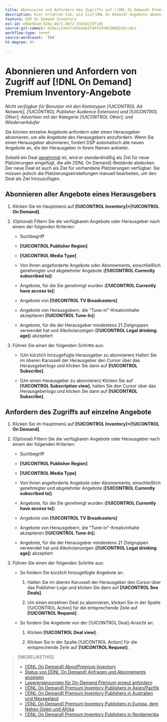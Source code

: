 ```yaml
---
title: Abonnieren und Anfordern des Zugriffs auf [!DNL On Demand] Premium Inventory Deals
description: Hier erfahren Sie, wie Sie[!DNL On Demand]-Angebote abonnieren und Zugriff darauf anfordern.
feature: DSP On Demand Inventory
exl-id: e66e5bad-526e-4b71-8072-332dd173f105
source-git-commit: d10e1c24ee7c93eaab3fd4fefe853860226cc8e2
workflow-type: tm+mt
source-wordcount: '394'
ht-degree: 0%

---
```


# Abonnieren und Anfordern von Zugriff auf [!DNL On Demand] Premium Inventory-Angebote

*Nicht verfügbar für Benutzer mit den Kontotypen  [!UICONTROL Ad Network],  [!UICONTROL Publisher Audience Extension] und  [!UICONTROL Other]; Advertiser mit der Kategorie  [!UICONTROL Other]; und Wiederverkäufer*

Sie können einzelne Angebote anfordern oder einen Herausgeber abonnieren, um alle Angebote des Herausgebers anzufordern. Wenn Sie einen Herausgeber abonnieren, fordert DSP automatisch alle neuen Angebote an, die der Herausgeber in Ihrem Namen anbietet.

Sobald ein Deal [ genehmigt](/help/dsp/inventory/on-demand-inventory-view-status.md) ist, wird er standardmäßig als Ziel für neue Platzierungen eingefügt, die alle [!DNL On Demand]-Bestände abdecken. Der neue Deal ist auch als Ziel für vorhandene Platzierungen verfügbar. Sie müssen jedoch die Platzierungseinstellungen manuell bearbeiten, um den Deal als Ziel hinzuzufügen.

## Abonnieren aller Angebote eines Herausgebers

1. Klicken Sie im Hauptmenü auf **[!UICONTROL Inventory]>[!UICONTROL On Demand]**.

1. (Optional) Filtern Sie die verfügbaren Angebote oder Herausgeber nach einem der folgenden Kriterien:

   * Suchbegriff

   * **[!UICONTROL Publisher Region]**

   * **[!UICONTROL Media Type]**

   * Von Ihnen angeforderte Angebote oder Abonnements, einschließlich genehmigter und abgelehnter Angebote (**[!UICONTROL Currently subscribed to]**)

   * Angebote, für die Sie genehmigt wurden (**[!UICONTROL Currently have access to]**)

   * Angebote von **[!UICONTROL TV Broadcasters]**

   * Angebote von Herausgebern, die &quot;Tune-in&quot;-Kreativinhalte akzeptieren
      **[!UICONTROL Tune-In]**)

   * Angebote, für die der Herausgeber mindestens 21 Zielgruppen verwendet hat und Alkoholanzeigen (**[!UICONTROL Legal drinking age]**) akzeptiert

1. Führen Sie einen der folgenden Schritte aus:

   * (Um kürzlich hinzugefügte Herausgeber zu abonnieren) Halten Sie im oberen Karussell der Herausgeber den Cursor über das Herausgeberlogo und klicken Sie dann auf **[!UICONTROL Subscribe]**.

   * (Um einen Herausgeber zu abonnieren) Klicken Sie auf **[!UICONTROL Subscription view]**, halten Sie den Cursor über das Herausgeberlogo und klicken Sie dann auf **[!UICONTROL Subscribe]**.

## Anfordern des Zugriffs auf einzelne Angebote

1. Klicken Sie im Hauptmenü auf **[!UICONTROL Inventory]>[!UICONTROL On Demand]**.

1. (Optional) Filtern Sie die verfügbaren Angebote oder Herausgeber nach einem der folgenden Kriterien:

   * Suchbegriff

   * **[!UICONTROL Publisher Region]**

   * **[!UICONTROL Media Type]**

   * Von Ihnen angeforderte Angebote oder Abonnements, einschließlich genehmigter und abgelehnter Angebote (**[!UICONTROL Currently subscribed to]**)

   * Angebote, für die Sie genehmigt wurden (**[!UICONTROL Currently have access to]**)

   * Angebote von **[!UICONTROL TV Broadcasters]**

   * Angebote von Herausgebern, die &quot;Tune-in&quot;-Kreativinhalte akzeptieren
      **[!UICONTROL Tune-In]**)

   * Angebote, für die der Herausgeber mindestens 21 Zielgruppen verwendet hat und Alkoholanzeigen (**[!UICONTROL Legal drinking age]**) akzeptiert

1. Führen Sie einen der folgenden Schritte aus:

   * So fordern Sie kürzlich hinzugefügte Angebote an:

      1. Halten Sie im oberen Karussell der Herausgeber den Cursor über das Publisher-Logo und klicken Sie dann auf **[!UICONTROL See Deals]**.

      1. Um einen einzelnen Deal zu abonnieren, klicken Sie in der Spalte [!UICONTROL Action] für die entsprechende Zeile auf **[!UICONTROL Request]** .
   * So fordern Sie Angebote von der [!UICONTROL Deal]-Ansicht an:

      1. Klicken **[!UICONTROL Deal view]**.

      1. Klicken Sie in der Spalte [!UICONTROL Action] für die entsprechende Zeile auf **[!UICONTROL Request]** .


>[!MORELIKETHIS]
>
>* [ [!DNL On Demand] AboutPremium Inventory](on-demand-inventory-about.md)
>* [Status von  [!DNL On Demand] Anfragen und Abonnements anzeigen](on-demand-inventory-view-status.md)
>* [Lagerergänzungen für On-Demand Premium erneut anfordern](on-demand-inventory-rerequest.md)
>* [[!DNL On Demand] Premium Inventory Publishers in Asien/Pazifik](on-demand-inventory-publishers-apac.md)
>* [[!DNL On Demand] Premium Inventory Publishers in Australien und Neuseeland](on-demand-inventory-publishers-anz.md)
>* [[!DNL On Demand] Premium Inventory Publishers in Europa, dem Nahen Osten und Afrika](on-demand-inventory-publishers-emea.md)
>* [[!DNL On Demand] Premium Inventory Publishers in Nordamerika](on-demand-inventory-publishers-na.md)

